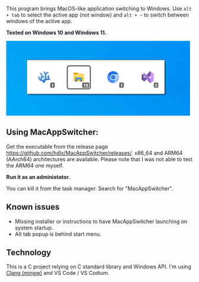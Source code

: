 This program brings MacOS-like application switching to Windows. Use `alt + tab` to select the active app (not window) and `alt + ~` to switch between windows of the active app.

**Tested on Windows 10 and Windows 11.**

![](./Assets/ScreenshotWin10.png)

## Using MacAppSwitcher:
Get the executable from the release page https://github.com/hdlx/MacAppSwitcher/releases/. x86_64 and ARM64 (AArch64) architectures are available. Please note that I was not able to test the ARM64 one myself.

**Run it as an administator.**

You can kill it from the task manager. Search for "MacAppSwitcher".

## Known issues
- Missing installer or instructions to have MacAppSwitcher launching on system startup.
- Alt tab popup is behind start menu.

## Technology
This is a C project relying on C standard library and Windows API. I'm using [Clang (mingw)](https://github.com/mstorsjo/llvm-mingw) and VS Code / VS Codium.
